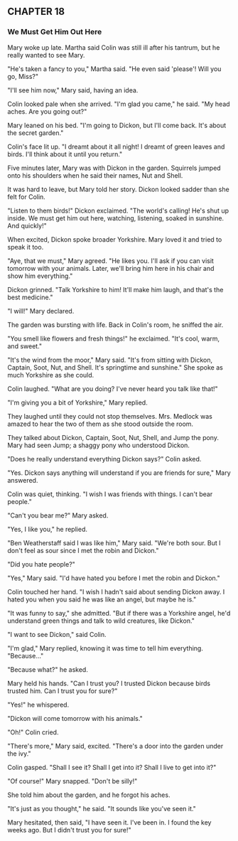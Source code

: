 ## CHAPTER 18
### We Must Get Him Out Here
Mary woke up late. Martha said Colin was still ill after his tantrum, but he really wanted to see Mary.

"He's taken a fancy to you," Martha said. "He even said 'please'! Will you go, Miss?"

"I'll see him now," Mary said, having an idea.

Colin looked pale when she arrived. "I'm glad you came," he said. "My head aches. Are you going out?"

Mary leaned on his bed. "I'm going to Dickon, but I'll come back. It's about the secret garden."

Colin's face lit up. "I dreamt about it all night! I dreamt of green leaves and birds. I'll think about it until you return."

Five minutes later, Mary was with Dickon in the garden. Squirrels jumped onto his shoulders when he said their names, Nut and Shell.

It was hard to leave, but Mary told her story. Dickon looked sadder than she felt for Colin.

"Listen to them birds!" Dickon exclaimed. "The world's calling! He's shut up inside. We must get him out here, watching, listening, soaked in sunshine. And quickly!"

When excited, Dickon spoke broader Yorkshire. Mary loved it and tried to speak it too.

"Aye, that we must," Mary agreed. "He likes you. I'll ask if you can visit tomorrow with your animals. Later, we'll bring him here in his chair and show him everything."

Dickon grinned. "Talk Yorkshire to him! It'll make him laugh, and that's the best medicine."

"I will!" Mary declared.

The garden was bursting with life. Back in Colin's room, he sniffed the air.

"You smell like flowers and fresh things!" he exclaimed. "It's cool, warm, and sweet."

"It's the wind from the moor," Mary said. "It's from sitting with Dickon, Captain, Soot, Nut, and Shell. It's springtime and sunshine." She spoke as much Yorkshire as she could.

Colin laughed. "What are you doing? I've never heard you talk like that!"

"I'm giving you a bit of Yorkshire," Mary replied.

They laughed until they could not stop themselves. Mrs. Medlock was amazed to hear the two of them as she stood outside the room.

They talked about Dickon, Captain, Soot, Nut, Shell, and Jump the pony. Mary had seen Jump; a shaggy pony who understood Dickon.

"Does he really understand everything Dickon says?" Colin asked.

"Yes. Dickon says anything will understand if you are friends for sure," Mary answered.

Colin was quiet, thinking. "I wish I was friends with things. I can't bear people."

"Can't you bear me?" Mary asked.

"Yes, I like you," he replied. 

"Ben Weatherstaff said I was like him," Mary said. "We're both sour. But I don't feel as sour since I met the robin and Dickon."

"Did you hate people?"

"Yes," Mary said. "I'd have hated you before I met the robin and Dickon."

Colin touched her hand. "I wish I hadn't said about sending Dickon away. I hated you when you said he was like an angel, but maybe he is."

"It was funny to say," she admitted. "But if there was a Yorkshire angel, he'd understand green things and talk to wild creatures, like Dickon."

"I want to see Dickon," said Colin.

"I'm glad," Mary replied, knowing it was time to tell him everything. "Because..."

"Because what?" he asked.

Mary held his hands. "Can I trust you? I trusted Dickon because birds trusted him. Can I trust you for sure?"

"Yes!" he whispered.

"Dickon will come tomorrow with his animals."

"Oh!" Colin cried.

"There's more," Mary said, excited. "There's a door into the garden under the ivy."

Colin gasped. "Shall I see it? Shall I get into it? Shall I live to get into it?"

"Of course!" Mary snapped. "Don't be silly!"

She told him about the garden, and he forgot his aches.

"It's just as you thought," he said. "It sounds like you've seen it."

Mary hesitated, then said, "I have seen it. I've been in. I found the key weeks ago. But I didn't trust you for sure!"